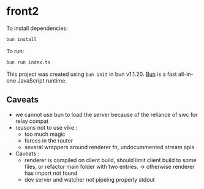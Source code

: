 # front2

To install dependencies:

```bash
bun install
```

To run:

```bash
bun run index.ts
```

This project was created using `bun init` in bun v1.1.20. [Bun](https://bun.sh) is a fast all-in-one JavaScript runtime.

## Caveats
- we cannot use bun to load the server because of the reliance of swc for relay compat
- reasons not to use vike :
  - too much magic
  - forces in the router
  - several wrappers around renderer fn, undocummented stream apis
- Caveats :
    - renderer is compiled on client build, should limit client build to some files, or refactor main folder with two entries. -> otherwise renderer has import not found
    - dev server and watcher not pipeing properly stdout

